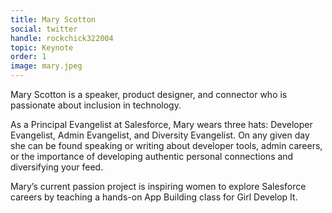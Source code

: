 ```yaml
---
title: Mary Scotton
social: twitter
handle: rockchick322004
topic: Keynote
order: 1
image: mary.jpeg
---
```


Mary Scotton is a speaker, product designer, and connector who is passionate about inclusion in technology.

As a Principal Evangelist at Salesforce, Mary wears three hats: Developer Evangelist, Admin Evangelist, and Diversity Evangelist. On any given day she can be found speaking or writing about developer tools, admin careers, or the importance of developing authentic personal connections and diversifying your feed.

Mary’s current passion project is inspiring women to explore Salesforce careers by teaching a hands-on App Building class for Girl Develop It.